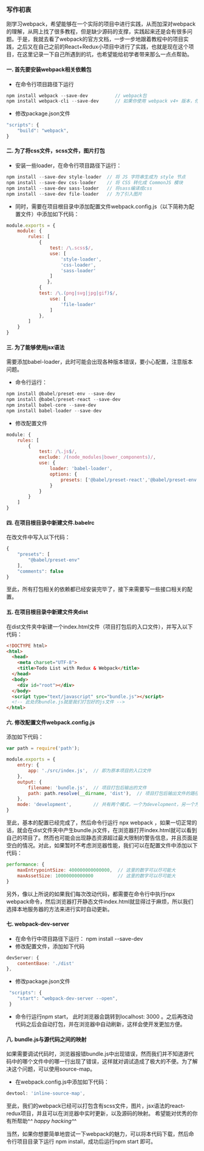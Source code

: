 ### 写作初衷
刚学习webpack，希望能够在一个实际的项目中进行实践，从而加深对webpack的理解，从网上找了很多教程，但是缺少源码的支撑，实践起来还是会有很多问题。于是，我就去看了webpack的官方文档，一步一步地跟着教程中的项目实践，之后又在自己之前的React+Redux小项目中进行了实践，也就是现在这个项目，在这里记录一下自己所遇到的坑，也希望能给初学者带来那么一点点帮助。

#### 一. 首先要安装webpack相关依赖包
* 在命令行项目路径下运行
```js
npm install webpack --save-dev          // webpack包
npm install webpack-cli --save-dev      // 如果你使用 webpack v4+ 版本，你还需要安装 CLI
```
* 修改package.json文件
```js
"scripts": {
    "build": "webpack",
}
```
#### 二. 为了将css文件，scss文件，图片打包
* 安装一些loader，在命令行项目路径下运行：
```js
npm install --save-dev style-loader  // 将 JS 字符串生成为 style 节点
npm install --save-dev css-loader    // 将 CSS 转化成 CommonJS 模块
npm install --save-dev sass-loader   // 将sass编译成css
npm install --save-dev file-loader   // 为了引入图片
```

* 同时，需要在项目根目录中添加配置文件webpack.config.js（以下简称为配置文件）中添加如下代码：
```js
module.exports = {
    module: {
        rules: [
            {
                test: /\.scss$/,
                use: [
                    'style-loader',
                    'css-loader',
                    'sass-loader'
                ]
               },
            {
            test: /\.(png|svg|jpg|gif)$/,
                use: [
                    'file-loader'
                ]
            },
        ]
    }
}
```
#### 三. 为了能够使用jsx语法
需要添加babel-loader，此时可能会出现各种版本错误，要小心配置，注意版本问题。
* 命令行运行：
```js
npm install @babel/preset-env --save-dev
npm install @babel/preset-react --save-dev
npm install babel-core --save-dev
npm install babel-loader --save-dev
```
* 修改配置文件
```js
module: {
    rules: [
        {
            test: /\.js$/,
            exclude: /(node_modules|bower_components)/,
            use: {
                loader: 'babel-loader',
                options: {
                    presets: ['@babel/preset-react','@babel/preset-env']
                }
            }
        }
    ]
}
```

#### 四. 在项目根目录中新建文件.babelrc
在改文件中写入以下代码：
```js
{
    "presets": [
        "@babel/preset-env"
    ],
    "comments": false
}
```

至此，所有打包相关的依赖都已经安装完毕了，接下来需要写一些接口相关的配置。

#### 五. 在项目根目录中新建文件夹dist
在dist文件夹中新建一个index.html文件（项目打包后的入口文件），并写入以下代码：
```html
<!DOCTYPE html>
<html>
  <head>
    <meta charset="UTF-8">
    <title>Todo List with Redux & Webpack</title>
  </head>
  <body>
    <div id="root"></div>
  </body>
  <script type="text/javascript" src="bundle.js"></script>
  <!-- 此处的bundle.js就是我们打包好的js文件 -->
</html>
```

#### 六. 修改配置文件webpack.config.js
添加如下代码：
```js
var path = require('path');

module.exports = {
    entry: {
        app: './src/index.js',  // 即为原本项目的入口文件
    },
    output: {
        filename: 'bundle.js',  // 项目打包后输出的文件
        path: path.resolve(__dirname, 'dist'),  // 项目打包后输出文件的路径
    },
    mode: 'development',        // 共有两个模式，一个为development，另一个为production
}
```

至此，基本的配置已经完成了，然后命令行运行 npx webpack ，如果一切正常的话，就会在dist文件夹中产生bundle.js文件，在浏览器打开index.html就可以看到自己的项目了。然而也可能会出现静态资源超过最大限制的警告信息，并且页面是空白的情况。对此，如果暂时不考虑浏览器性能，我们可以在配置文件中添加以下代码：
```js
performance: { 
    maxEntrypointSize: 400000000000000,  // 这里的数字可以尽可能大
    maxAssetSize: 10000000000000         // 这里的数字可以尽可能大
}
```

另外，像以上所说的如果我们每次改动代码，都需要在命令行中执行npx webpack命令，然后浏览器打开静态文件index.html就显得过于麻烦，所以我们选择本地服务器的方法来进行实时自动更新。

#### 七. webpack-dev-server
* 在命令行中项目路径下运行： npm install --save-dev
* 修改配置文件，添加如下代码
```js
devServer: {
    contentBase: './dist'
},
```
* 修改package.json文件
```js
 "scripts": {
    "start": "webpack-dev-server --open",
 }
```
* 命令行运行npm start， 此时浏览器会跳转到localhost: 3000 。之后再改动代码之后会自动打包，并在浏览器中自动刷新，这样会使开发更加方便。

#### 八. bundle.js与源代码之间的映射
如果需要调试代码时，浏览器报错bundle.js中出现错误，然而我们并不知道源代码中的哪个文件中的哪一行出现了错误，这样就对调试造成了极大的不便。为了解决这个问题，可以使用source-map。
* 在webpack.config.js中添加如下代码：
```js
devtool: 'inline-source-map',
```

至此，我们的webpack已经可以打包含有scss文件，图片，jsx语法的react-redux项目，并且可以在浏览器中实时更新，以及源码的映射。
希望能对优秀的你有所帮助^_^
happy hacking^_^

当然，如果你想要简单地尝试一下webpack的魅力，可以将本代码下载，然后命令行项目目录下运行 npm install，成功后运行npm start 即可。